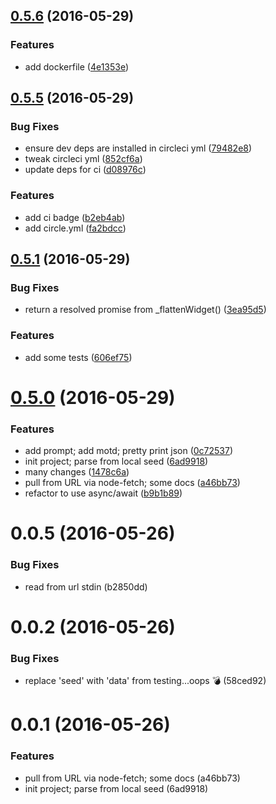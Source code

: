 <a name="0.5.6"></a>
## [0.5.6](https://github.com/jason-c-child/the-gist-of-it/compare/v0.5.5...v0.5.6) (2016-05-29)


### Features

* add dockerfile ([4e1353e](https://github.com/jason-c-child/the-gist-of-it/commit/4e1353e))



<a name="0.5.5"></a>
## [0.5.5](https://github.com/jason-c-child/the-gist-of-it/compare/v0.5.1...v0.5.5) (2016-05-29)


### Bug Fixes

* ensure dev deps are installed in circleci yml ([79482e8](https://github.com/jason-c-child/the-gist-of-it/commit/79482e8))
* tweak circleci yml ([852cf6a](https://github.com/jason-c-child/the-gist-of-it/commit/852cf6a))
* update deps for ci ([d08976c](https://github.com/jason-c-child/the-gist-of-it/commit/d08976c))


### Features

* add ci badge ([b2eb4ab](https://github.com/jason-c-child/the-gist-of-it/commit/b2eb4ab))
* add circle.yml ([fa2bdcc](https://github.com/jason-c-child/the-gist-of-it/commit/fa2bdcc))



<a name="0.5.1"></a>
## [0.5.1](https://github.com/jason-c-child/the-gist-of-it/compare/v0.5.0...v0.5.1) (2016-05-29)


### Bug Fixes

* return a resolved promise from _flattenWidget() ([3ea95d5](https://github.com/jason-c-child/the-gist-of-it/commit/3ea95d5))


### Features

* add some tests ([606ef75](https://github.com/jason-c-child/the-gist-of-it/commit/606ef75))



<a name="0.5.0"></a>
# [0.5.0](https://github.com/jason-c-child/the-gist-of-it/compare/6ad9918...v0.5.0) (2016-05-29)



### Features

* add prompt; add motd; pretty print json ([0c72537](https://github.com/jason-c-child/the-gist-of-it/commit/0c72537))
* init project; parse from local seed ([6ad9918](https://github.com/jason-c-child/the-gist-of-it/commit/6ad9918))
* many changes ([1478c6a](https://github.com/jason-c-child/the-gist-of-it/commit/1478c6a))
* pull from URL via node-fetch; some docs ([a46bb73](https://github.com/jason-c-child/the-gist-of-it/commit/a46bb73))
* refactor to use async/await ([b9b1b89](https://github.com/jason-c-child/the-gist-of-it/commit/b9b1b89))


<a name="0.0.5"></a>
# 0.0.5 (2016-05-26)
### Bug Fixes
* read from url stdin (b2850dd)

<a name="0.0.1"></a>
# 0.0.2 (2016-05-26)
### Bug Fixes
* replace 'seed' with 'data' from testing...oops :bomb: (58ced92)

<a name="0.0.1"></a>
# 0.0.1 (2016-05-26)

### Features

* pull from URL via node-fetch; some docs (a46bb73)
* init project; parse from local seed (6ad9918)